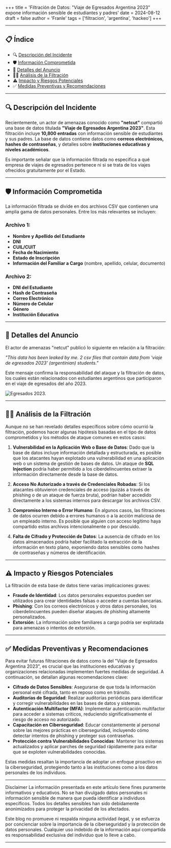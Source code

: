 +++
title = 'Filtración de Datos: "Viaje de Egresados Argentina 2023" expone información sensible de estudiantes y padres'
date = 2024-08-12
draft = false
author = 'Franle'
tags = ['filtracion', 'argentina', 'hackeo']
+++

---

## 📋 Índice
- 🔍 [Descripción del Incidente](#🔍-descripción-del-incidente)
- 🛡️ [Información Comprometida](#🛡️-información-comprometida)
- 🛑 [Detalles del Anuncio](#🛑-detalles-del-anuncio)
- 🕵️‍♂️ [Análisis de la Filtración](#🕵️‍♂️-análisis-de-la-filtración)
- ⚠️ [Impacto y Riesgos Potenciales](#⚠️-impacto-y-riesgos-potenciales)
- ✅ [Medidas Preventivas y Recomendaciones](#✅-medidas-preventivas-y-recomendaciones)

---

## 🔍 Descripción del Incidente

Recientemente, un actor de amenazas conocido como **"netcut"** compartió una base de datos titulada **"Viaje de Egresados Argentina 2023"**. Esta filtración incluye **10,800 entradas** con información sensible de estudiantes y sus padres. La base de datos contiene datos como **correos electrónicos, hashes de contraseñas**, y detalles sobre **instituciones educativas y niveles académicos**.

Es importante señalar que la información filtrada no especifica a qué empresa de viajes de egresados pertenece ni si se trata de los viajes ofrecidos gratuitamente por el Estado.

---

## 🛡️ Información Comprometida

La información filtrada se divide en dos archivos CSV que contienen una amplia gama de datos personales. Entre los más relevantes se incluyen:

### Archivo 1:
- **Nombre y Apellido del Estudiante**
- **DNI**
- **CUIL/CUIT**
- **Fecha de Nacimiento**
- **Estado de Inscripción**
- **Información del Familiar a Cargo** (nombre, apellido, celular, documento)

### Archivo 2:
- **DNI del Estudiante**
- **Hash de Contraseña**
- **Correo Electrónico**
- **Número de Celular**
- **Género**
- **Institución Educativa**

---

## 🛑 Detalles del Anuncio

El actor de amenazas "netcut" publicó lo siguiente en relación a la filtración:

_"This data has been leaked by me. 2 csv files that contain data from 'viaje de egresados 2023' (argentinian) students."_

Este mensaje confirma la responsabilidad del ataque y la filtración de datos, los cuales están relacionados con estudiantes argentinos que participaron en el viaje de egresados del año 2023.

![Egresados 2023.](https://i.ibb.co/9Gmtmxr/Argentina-Egresados.png)


---

## 🕵️‍♂️ Análisis de la Filtración

Aunque no se han revelado detalles específicos sobre cómo ocurrió la filtración, podemos hacer algunas hipótesis basadas en el tipo de datos comprometidos y los métodos de ataque comunes en estos casos:

1. **Vulnerabilidad en la Aplicación Web o Base de Datos**: Dado que la base de datos incluye información detallada y estructurada, es posible que los atacantes hayan explotado una vulnerabilidad en una aplicación web o un sistema de gestión de bases de datos. Un ataque de **SQL Injection** podría haber permitido a los ciberdelincuentes extraer la información directamente desde la base de datos.

2. **Acceso No Autorizado a través de Credenciales Robadas**: Si los atacantes obtuvieron credenciales de acceso (quizás a través de phishing o de un ataque de fuerza bruta), podrían haber accedido directamente a los sistemas internos para descargar los archivos CSV.

3. **Compromiso Interno o Error Humano**: En algunos casos, las filtraciones de datos ocurren debido a errores humanos o a la acción maliciosa de un empleado interno. Es posible que alguien con acceso legítimo haya compartido estos archivos intencionalmente o por descuido.

4. **Falta de Cifrado y Protección de Datos**: La ausencia de cifrado en los datos almacenados podría haber facilitado la extracción de la información en texto plano, exponiendo datos sensibles como hashes de contraseñas y números de identificación.

---

## ⚠️ Impacto y Riesgos Potenciales

La filtración de esta base de datos tiene varias implicaciones graves:

- **Fraude de Identidad**: Los datos personales expuestos pueden ser utilizados para crear identidades falsas o acceder a cuentas bancarias.
- **Phishing**: Con los correos electrónicos y otros datos personales, los ciberdelincuentes pueden diseñar ataques de phishing altamente personalizados.
- **Extorsión**: La información sobre familiares a cargo podría ser explotada para amenazas o intentos de extorsión.

---

## ✅ Medidas Preventivas y Recomendaciones

Para evitar futuras filtraciones de datos como la del "Viaje de Egresados Argentina 2023", es crucial que las instituciones educativas y organizaciones relacionadas implementen fuertes medidas de seguridad. A continuación, se detallan algunas recomendaciones clave:

- **Cifrado de Datos Sensibles**: Asegurarse de que toda la información personal esté cifrada, tanto en reposo como en tránsito.
- **Auditorías de Seguridad**: Realizar auditorías periódicas para identificar y corregir vulnerabilidades en las bases de datos y sistemas.
- **Autenticación Multifactor (MFA)**: Implementar autenticación multifactor para acceder a sistemas críticos, reduciendo significativamente el riesgo de acceso no autorizado.
- **Capacitación en Ciberseguridad**: Educar constantemente al personal sobre las mejores prácticas en ciberseguridad, incluyendo cómo detectar intentos de phishing y proteger sus contraseñas.
- **Protección contra Vulnerabilidades Conocidas**: Mantener los sistemas actualizados y aplicar parches de seguridad rápidamente para evitar que se exploten vulnerabilidades conocidas.

Estas medidas resaltan la importancia de adoptar un enfoque proactivo en la ciberseguridad, protegiendo tanto a las instituciones como a los datos personales de los individuos.

---

Disclaimer
La información presentada en este artículo tiene fines puramente informativos y educativos. No se han divulgado datos personales ni información sensible de manera que pueda identificar a individuos específicos. Todos los detalles sensibles han sido debidamente anonimizados para proteger la privacidad de los afectados.

Este blog no promueve ni respalda ninguna actividad ilegal, y se esfuerza por concienciar sobre la importancia de la ciberseguridad y la protección de datos personales. Cualquier uso indebido de la información aquí compartida es responsabilidad exclusiva del individuo que lo lleve a cabo.

---
